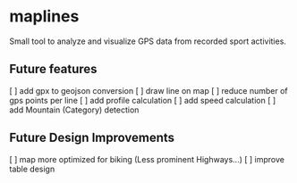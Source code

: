 # maplines
Small tool to analyze and visualize GPS data from recorded sport activities.

## Future features
[ ] add gpx to geojson conversion
[ ] draw line on map
[ ] reduce number of gps points per line
[ ] add profile calculation
[ ] add speed calculation
[ ] add Mountain (Category) detection

## Future Design Improvements
[ ] map more optimized for biking (Less prominent Highways...)
[ ] improve table design